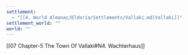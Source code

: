 ```yaml
---
settlement:
  - "[[4. World Almanac/Eldoria/Settlements/Vallaki.md|Vallaki]]"
settlement_world: ""
world: ""
---
```

[[07 Chapter-5 The Town Of Vallaki#N4. Wachterhaus]]